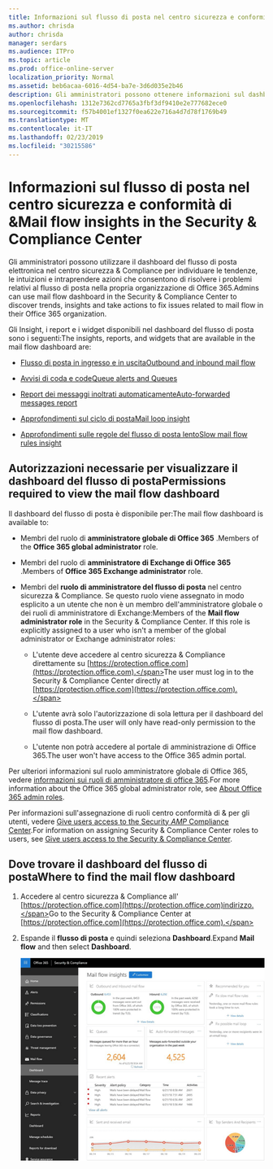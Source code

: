 ```yaml
---
title: Informazioni sul flusso di posta nel centro sicurezza e conformità di &
ms.author: chrisda
author: chrisda
manager: serdars
ms.audience: ITPro
ms.topic: article
ms.prod: office-online-server
localization_priority: Normal
ms.assetid: beb6acaa-6016-4d54-ba7e-3d6d035e2b46
description: Gli amministratori possono ottenere informazioni sul dashboard del flusso di posta elettronica nel centro sicurezza & Compliance.
ms.openlocfilehash: 1312e7362cd7765a3fbf3df9410e2e777682ece0
ms.sourcegitcommit: f57b4001ef1327f0ea622e716a4d7d78f1769b49
ms.translationtype: MT
ms.contentlocale: it-IT
ms.lasthandoff: 02/23/2019
ms.locfileid: "30215586"
---
```

# <a name="mail-flow-insights-in-the-security--compliance-center"></a><span data-ttu-id="a351f-103">Informazioni sul flusso di posta nel centro sicurezza e conformità di &</span><span class="sxs-lookup"><span data-stu-id="a351f-103">Mail flow insights in the Security & Compliance Center</span></span>

<span data-ttu-id="a351f-104">Gli amministratori possono utilizzare il dashboard del flusso di posta elettronica nel centro sicurezza & Compliance per individuare le tendenze, le intuizioni e intraprendere azioni che consentono di risolvere i problemi relativi al flusso di posta nella propria organizzazione di Office 365.</span><span class="sxs-lookup"><span data-stu-id="a351f-104">Admins can use mail flow dashboard in the Security & Compliance Center to discover trends, insights and take actions to fix issues related to mail flow in their Office 365 organization.</span></span>

<span data-ttu-id="a351f-105">Gli Insight, i report e i widget disponibili nel dashboard del flusso di posta sono i seguenti:</span><span class="sxs-lookup"><span data-stu-id="a351f-105">The insights, reports, and widgets that are available in the mail flow dashboard are:</span></span>

- [<span data-ttu-id="a351f-106">Flusso di posta in ingresso e in uscita</span><span class="sxs-lookup"><span data-stu-id="a351f-106">Outbound and inbound mail flow</span></span>](mfi-outbound-and-inbound-mail-flow.md)

- [<span data-ttu-id="a351f-107">Avvisi di coda e code</span><span class="sxs-lookup"><span data-stu-id="a351f-107">Queue alerts and Queues</span></span>](mfi-queue-alerts-and-queues.md)

- [<span data-ttu-id="a351f-108">Report dei messaggi inoltrati automaticamente</span><span class="sxs-lookup"><span data-stu-id="a351f-108">Auto-forwarded messages report</span></span>](mfi-auto-forwarded-messages-report.md)

- [<span data-ttu-id="a351f-109">Approfondimenti sul ciclo di posta</span><span class="sxs-lookup"><span data-stu-id="a351f-109">Mail loop insight</span></span>](mfi-mail-loop-insight.md)

- [<span data-ttu-id="a351f-110">Approfondimenti sulle regole del flusso di posta lento</span><span class="sxs-lookup"><span data-stu-id="a351f-110">Slow mail flow rules insight</span></span>](mfi-slow-mail-flow-rules-insight.md)

## <a name="permissions-required-to-view-the-mail-flow-dashboard"></a><span data-ttu-id="a351f-111">Autorizzazioni necessarie per visualizzare il dashboard del flusso di posta</span><span class="sxs-lookup"><span data-stu-id="a351f-111">Permissions required to view the mail flow dashboard</span></span>

<span data-ttu-id="a351f-112">Il dashboard del flusso di posta è disponibile per:</span><span class="sxs-lookup"><span data-stu-id="a351f-112">The mail flow dashboard is available to:</span></span>

- <span data-ttu-id="a351f-113">Membri del ruolo di **amministratore globale di Office 365** .</span><span class="sxs-lookup"><span data-stu-id="a351f-113">Members of the **Office 365 global administrator** role.</span></span>

- <span data-ttu-id="a351f-114">Membri del ruolo di **amministratore di Exchange di Office 365** .</span><span class="sxs-lookup"><span data-stu-id="a351f-114">Members of **Office 365 Exchange administrator** role.</span></span>

- <span data-ttu-id="a351f-p101">Membri del **ruolo di amministratore del flusso di posta** nel centro sicurezza & Compliance. Se questo ruolo viene assegnato in modo esplicito a un utente che non è un membro dell'amministratore globale o dei ruoli di amministratore di Exchange:</span><span class="sxs-lookup"><span data-stu-id="a351f-p101">Members of the **Mail flow administrator role** in the Security & Compliance Center. If this role is explicitly assigned to a user who isn't a member of the global administrator or Exchange administrator roles:</span></span>

  - <span data-ttu-id="a351f-117">L'utente deve accedere al centro sicurezza & Compliance direttamente su [https://protection.office.com](https://protection.office.com).</span><span class="sxs-lookup"><span data-stu-id="a351f-117">The user must log in to the Security & Compliance Center directly at [https://protection.office.com](https://protection.office.com).</span></span>

  - <span data-ttu-id="a351f-118">L'utente avrà solo l'autorizzazione di sola lettura per il dashboard del flusso di posta.</span><span class="sxs-lookup"><span data-stu-id="a351f-118">The user will only have read-only permission to the mail flow dashboard.</span></span>

  - <span data-ttu-id="a351f-119">L'utente non potrà accedere al portale di amministrazione di Office 365.</span><span class="sxs-lookup"><span data-stu-id="a351f-119">The user won't have access to the Office 365 admin portal.</span></span>

<span data-ttu-id="a351f-120">Per ulteriori informazioni sul ruolo amministratore globale di Office 365, vedere [informazioni sui ruoli di amministratore di office 365](https://support.office.com/article/da585eea-f576-4f55-a1e0-87090b6aaa9d).</span><span class="sxs-lookup"><span data-stu-id="a351f-120">For more information about the Office 365 global administrator role, see [About Office 365 admin roles](https://support.office.com/article/da585eea-f576-4f55-a1e0-87090b6aaa9d).</span></span>

<span data-ttu-id="a351f-121">Per informazioni sull'assegnazione di ruoli centro conformità di & per gli utenti, vedere [Give users access to the Security _AMP_ Compliance Center](https://support.office.com/article/2cfce2c8-20c5-47f9-afc4-24b059c1bd76).</span><span class="sxs-lookup"><span data-stu-id="a351f-121">For information on assigning Security & Compliance Center roles to users, see [Give users access to the Security & Compliance Center](https://support.office.com/article/2cfce2c8-20c5-47f9-afc4-24b059c1bd76).</span></span>

## <a name="where-to-find-the-mail-flow-dashboard"></a><span data-ttu-id="a351f-122">Dove trovare il dashboard del flusso di posta</span><span class="sxs-lookup"><span data-stu-id="a351f-122">Where to find the mail flow dashboard</span></span>

1. <span data-ttu-id="a351f-123">Accedere al centro sicurezza & Compliance all' [https://protection.office.com](https://protection.office.com)indirizzo.</span><span class="sxs-lookup"><span data-stu-id="a351f-123">Go to the Security & Compliance Center at [https://protection.office.com](https://protection.office.com).</span></span>

2. <span data-ttu-id="a351f-124">Espande il **flusso di posta** e quindi seleziona **Dashboard**.</span><span class="sxs-lookup"><span data-stu-id="a351f-124">Expand **Mail flow** and then select **Dashboard**.</span></span>

   ![Dashboard del flusso di posta nel centro conformità & sicurezza di Office 365](media/f32f5c0a-ea32-4e47-a477-d070405d4ae8.png)
